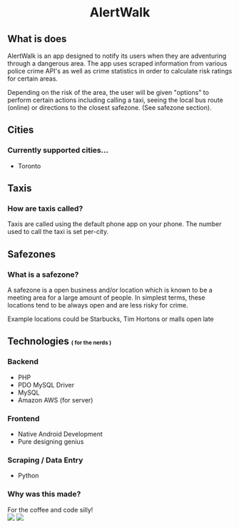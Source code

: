 <h1 style="text-align: center">AlertWalk</h1>
<h2>What is does</h2>
<p>AlertWalk is an app designed to notify its users when they are adventuring through a dangerous area. The app uses scraped information from various police crime API's as well as crime statistics in order to calculate risk ratings for certain areas.</p>
<p>Depending on the risk of the area, the user will be given "options" to perform certain actions including calling a taxi, seeing the local bus route (online) or directions to the closest safezone. (See safezone section).
<h2>Cities</h2>
<h3>Currently supported cities...</h3>
<ul>
  <li>Toronto</li>
</ul>
<h2>Taxis</h2>
<h3>How are taxis called?</h3>
<p>Taxis are called using the default phone app on your phone. The number used to call the taxi is set per-city.</p>
<h2>Safezones</h2>
<h3>What is a safezone?</h3>
<p>A safezone is a open business and/or location which is known to be a meeting area for a large amount of people. In simplest terms, these locations tend to be always open and are less risky for crime.</p>
<p>Example locations could be Starbucks, Tim Hortons or malls open late</p>
<h2>Technologies <span style="font-size: 12px">( for the nerds )</h2>
<h3>Backend</h3>
<ul>
  <li>PHP</li>
  <li>PDO MySQL Driver</li>
  <li>MySQL</li>
  <li>Amazon AWS (for server)</li>
</ul>
<h3>Frontend</h3>
<ul>
  <li>Native Android Development</li>
  <li>Pure designing genius</li>
</ul>
<h3>Scraping / Data Entry</h3>
<ul>
  <li>Python</li>
</ul>
<h3>Why was this made?</h3>
<p>For the coffee and code silly!<br />
<img src="https://avatars3.githubusercontent.com/u/8634918?v=3&s=200">
<img src="https://38.media.tumblr.com/51d7fc6e85d70fdfcb706f0a26444750/tumblr_nemxoxuOXo1u0mknro2_250.png">
</p>
